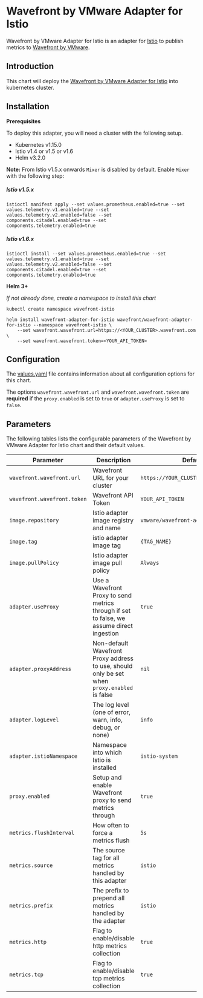 # Wavefront by VMware Adapter for Istio

Wavefront by VMware Adapter for Istio is an adapter for [Istio](https://istio.io)
to publish metrics to [Wavefront by VMware](https://www.wavefront.com/).

## Introduction

This chart will deploy the [Wavefront by VMware Adapter for Istio](https://github.com/vmware/wavefront-adapter-for-istio/) into kubernetes cluster.

## Installation

**Prerequisites**

To deploy this adapter, you will need a cluster with the following setup.

* Kubernetes v1.15.0
* Istio v1.4 or v1.5 or v1.6
* Helm v3.2.0

**Note:** From Istio v1.5.x onwards `Mixer` is disabled by default. Enable `Mixer` with the following step:

##### Istio v1.5.x
```console
istioctl manifest apply --set values.prometheus.enabled=true --set values.telemetry.v1.enabled=true --set values.telemetry.v2.enabled=false --set components.citadel.enabled=true --set components.telemetry.enabled=true
```

##### Istio v1.6.x
```console
istioctl install --set values.prometheus.enabled=true --set values.telemetry.v1.enabled=true --set values.telemetry.v2.enabled=false --set components.citadel.enabled=true --set components.telemetry.enabled=true
```

**Helm 3+**

_If not already done, create a namespace to install this chart_
```
kubectl create namespace wavefront-istio

helm install wavefront-adapter-for-istio wavefront/wavefront-adapter-for-istio --namespace wavefront-istio \
    --set wavefront.wavefront.url=https://<YOUR_CLUSTER>.wavefront.com \
    --set wavefront.wavefront.token=<YOUR_API_TOKEN>
```

## Configuration

The [values.yaml](https://raw.githubusercontent.com/wavefrontHQ/helm/master/wavefront-adapter-for-istio/values.yaml) file contains information about all configuration
options for this chart.

The options `wavefront.wavefront.url` and `wavefront.wavefront.token` are **required** if the `proxy.enabled` is set to `true` or `adapter.useProxy` is set to `false`.


## Parameters

The following tables lists the configurable parameters of the Wavefront by VMware Adapter for Istio chart and their default values.

| Parameter | Description | Default |
| --- | --- | --- |
| `wavefront.wavefront.url` | Wavefront URL for your cluster | `https://YOUR_CLUSTER.wavefront.com` |
| `wavefront.wavefront.token` | Wavefront API Token | `YOUR_API_TOKEN` |
| `image.repository` | Istio adapter image registry and name | `vmware/wavefront-adapter-for-istio` |
| `image.tag` | istio adapter image tag | `{TAG_NAME}` |
| `image.pullPolicy` | Istio adapter image pull policy | `Always` |
| `adapter.useProxy` | Use a Wavefront Proxy to send metrics through if set to false, we assume direct ingestion | `true` |
| `adapter.proxyAddress` | Non-default Wavefront Proxy address to use, should only be set when `proxy.enabled` is false | `nil` |
| `adapter.logLevel` | The log level (one of error, warn, info, debug, or none) | `info` |
| `adapter.istioNamespace` | Namespace into which Istio is installed | `istio-system` |
| `proxy.enabled` | Setup and enable Wavefront proxy to send metrics through | `true` |
| `metrics.flushInterval` | How often to force a metrics flush | `5s` |
| `metrics.source` | The source tag for all metrics handled by this adapter | `istio` |
| `metrics.prefix` | The prefix to prepend all metrics handled by the adapter | `istio` |
| `metrics.http` | Flag to enable/disable http metrics collection | `true` |
| `metrics.tcp` | Flag to enable/disable tcp metrics collection | `true` |
